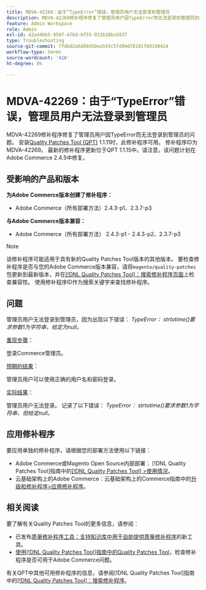 ```yaml
---
title: MDVA-42269：由于“TypeError”错误，管理员用户无法登录到管理员
description: MDVA-42269修补程序修复了管理员用户因TypeError而无法登录到管理员的问题。 安装[Quality Patches Tool (QPT)](https://experienceleague.adobe.com/en/docs/commerce-operations/tools/quality-patches-tool/quality-patches-tool-to-self-serve-quality-patches) 1.1.11后，即可使用此修补程序。  修补程序ID为MDVA-42269。  最新的修补程序更新位于QPT 1.1.15中。请注意，该问题计划在Adobe Commerce 2.4.5中修复。
feature: Admin Workspace
role: Admin
exl-id: 42ad4bb5-950f-476d-bf55-931b38bcb937
type: Troubleshooting
source-git-commit: 7fdb02a6d89d50ea593c5fd99d78101f89198424
workflow-type: tm+mt
source-wordcount: '416'
ht-degree: 0%

---
```


# MDVA-42269：由于“TypeError”错误，管理员用户无法登录到管理员

MDVA-42269修补程序修复了管理员用户因TypeError而无法登录到管理员的问题。 安装[Quality Patches Tool (QPT)](https://experienceleague.adobe.com/en/docs/commerce-operations/tools/quality-patches-tool/quality-patches-tool-to-self-serve-quality-patches) 1.1.11时，此修补程序可用。  修补程序ID为MDVA-42269。  最新的修补程序更新位于QPT 1.1.15中。请注意，该问题计划在Adobe Commerce 2.4.5中修复。

## 受影响的产品和版本

**为Adobe Commerce版本创建了修补程序：**

* Adobe Commerce（所有部署方法）2.4.3-p1、2.3.7-p3

**与Adobe Commerce版本兼容：**

* Adobe Commerce（所有部署方法） 2.4.3-p1 - 2.4.3-p2、2.3.7-p3

>[!NOTE]
>
>该修补程序可能适用于具有新的Quality Patches Tool版本的其他版本。 要检查修补程序是否与您的Adobe Commerce版本兼容，请将`magento/quality-patches`包更新到最新版本，并在[[!DNL Quality Patches Tool]：搜索修补程序页面](https://experienceleague.adobe.com/en/docs/commerce-operations/tools/quality-patches-tool/quality-patches-tool-to-self-serve-quality-patches)上检查兼容性。 使用修补程序ID作为搜索关键字来查找修补程序。

## 问题

管理员用户无法登录到管理员，因为出现以下错误： *TypeError： strtotime()要求参数1为字符串，给定为null。*

<u>重现步骤</u>：

登录Commerce管理员。

<u>预期的结果</u>：

管理员用户可以使用正确的用户名和密码登录。

<u>实际结果</u>：

管理员用户无法登录。 记录了以下错误： *TypeError： strtotime()要求参数1为字符串，但给定null。*

## 应用修补程序

要应用单独的修补程序，请根据您的部署方法使用以下链接：

* Adobe Commerce或Magento Open Source内部部署： [!DNL Quality Patches Tool]指南中的[[!DNL Quality Patches Tool] >使用情况](/help/tools/quality-patches-tool/usage.md)。
* 云基础架构上的Adobe Commerce：云基础架构上的Commerce指南中的[升级和修补程序>应用修补程序](https://experienceleague.adobe.com/docs/commerce-cloud-service/user-guide/develop/upgrade/apply-patches.html)。

## 相关阅读

要了解有关Quality Patches Tool的更多信息，请参阅：

* 已发布[质量修补程序工具：支持知识库中用于自助提供质量修补程序](https://experienceleague.adobe.com/en/docs/commerce-operations/tools/quality-patches-tool/quality-patches-tool-to-self-serve-quality-patches)的新工具。
* [使用[!DNL Quality Patches Tool]指南中的Quality Patches Tool](/help/tools/quality-patches-tool/patches-available-in-qpt/check-patch-for-magento-issue-with-magento-quality-patches.md)，检查修补程序是否可用于Adobe Commerce问题。

有关QPT中其他可用修补程序的信息，请参阅[!DNL Quality Patches Tool]指南中的[[!DNL Quality Patches Tool]：搜索修补程序](https://experienceleague.adobe.com/tools/commerce-quality-patches/index.html)。

